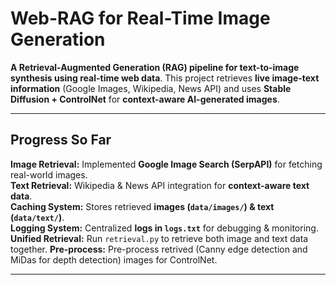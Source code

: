 # Web-RAG for Real-Time Image Generation

**A Retrieval-Augmented Generation (RAG) pipeline for text-to-image synthesis using real-time web data**. This project retrieves **live image-text information** (Google Images, Wikipedia, News API) and uses **Stable Diffusion + ControlNet** for **context-aware AI-generated images**.

---

## Progress So Far

**Image Retrieval:** Implemented **Google Image Search (SerpAPI)** for fetching real-world images.  
**Text Retrieval:** Wikipedia & News API integration for **context-aware text data**.  
**Caching System:** Stores retrieved **images (`data/images/`) & text (`data/text/`)**.  
**Logging System:** Centralized **logs in `logs.txt`** for debugging & monitoring.
**Unified Retrieval:** Run `retrieval.py` to retrieve both image and text data together.
**Pre-process:** Pre-process retrived (Canny edge detection and MiDas for depth detection) images for ControlNet.

---
